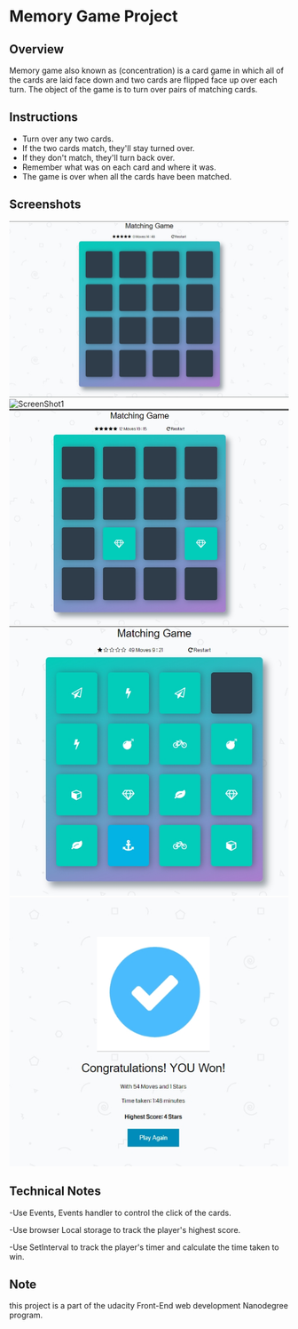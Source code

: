 # Memory Game Project

## Overview 

Memory game also known as (concentration) is a card game in which all of the cards are laid face down and two cards are flipped face up over each turn.
The object of the game is to turn over pairs of matching cards.

## Instructions

* Turn over any two cards.
* If the two cards match, they'll stay turned over.
* If they don't match, they'll turn back over.
* Remember what was on each card and where it was.
* The game is over when all the cards have been matched.

## Screenshots

![ScreenShot1](img/ss1.jpg)
![ScreenShot1](img/ss2.jpg)
![ScreenShot1](img/ss3.jpg)
![ScreenShot1](img/ss4.jpg)
![ScreenShot1](img/ss5.jpg)

## Technical Notes

-Use Events, Events handler to control the click of the cards.

-Use browser Local storage to track the player's highest score.

-Use SetInterval to track the player's timer and calculate the time taken to win.

## Note

this project is a part of the udacity Front-End web development Nanodegree program.
